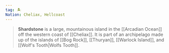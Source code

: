 ```yaml
---
tag: 🏝️
Nation: Cheliax, Hellcoast
---
```

> **Shardstone** is a large, mountainous island in the [[Arcadian Ocean]] off the western coast of [[Cheliax]]. It is part of an archipelago made up of the islands of [[Bog Rock]], [[Thuryan]], [[Warlock Island]], and [[Wolf's Tooth|Wolfs Tooth]].








